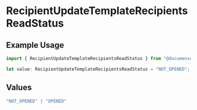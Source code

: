 # RecipientUpdateTemplateRecipientsReadStatus

## Example Usage

```typescript
import { RecipientUpdateTemplateRecipientsReadStatus } from "@documenso/sdk-typescript/models/operations";

let value: RecipientUpdateTemplateRecipientsReadStatus = "NOT_OPENED";
```

## Values

```typescript
"NOT_OPENED" | "OPENED"
```